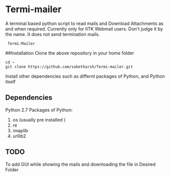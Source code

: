 # Termi-mailer
A terminal based python script to read mails  and Download Attachments as and when required. Currently only for IITK Webmail users. Don't judge it by  the name. It does not send termination mails.
```
 Termi-Mailer 
``` 
##Installation
Clone the above repository in your home folder
```
cd ~
git clone https://github.com/saketharsh/Termi-mailer.git

```
Install other dependencies such as differnt packages of Python, and Python itself

## Dependencies
Python 2.7
Packages of Python:
1. os (usually pre installed )
2. re
3. imaplib
4. urllib2

## TODO

To add GUI while showing the mails and downloading the file in Desired Folder



